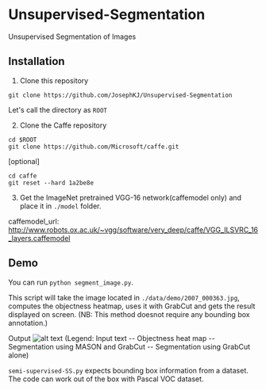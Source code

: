 # Unsupervised-Segmentation
Unsupervised Segmentation of Images

## Installation
1. Clone this repository
  ```Shell
  git clone https://github.com/JosephKJ/Unsupervised-Segmentation
  ```
  Let's call the directory as `ROOT`

2. Clone the Caffe repository
  ```Shell
  cd $ROOT
  git clone https://github.com/Microsoft/caffe.git
  ```
  [optional] 
  ```Shell
  cd caffe
  git reset --hard 1a2be8e
  ```
  
3. Get the ImageNet pretrained VGG-16 network(caffemodel only) and place it in `./model` folder. 

caffemodel_url: http://www.robots.ox.ac.uk/~vgg/software/very_deep/caffe/VGG_ILSVRC_16_layers.caffemodel

## Demo

You can run `python segment_image.py`. 

This script will take the image located in `./data/demo/2007_000363.jpg`, computes the objectness heatmap, uses it with GrabCut and gets the result displayed on screen. (NB: This method doesnot require any bounding box annotation.)

Output
![alt text](https://github.com/JosephKJ/Unsupervised-Segmentation/blob/master/data/demo/output.png)
(Legend: Input text -- Objectness heat map -- Segmentation using MASON and GrabCut -- Segmentation using GrabCut alone)

`semi-supervised-SS.py` expects bounding box information from a dataset. The code can work out of the box with Pascal VOC dataset. 

